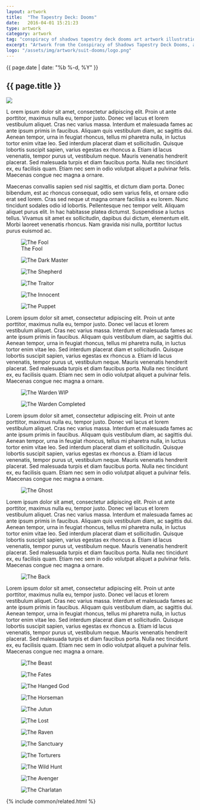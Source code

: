 ```yaml
---
layout: artwork
title:  "The Tapestry Deck: Dooms"
date:   2016-04-01 15:21:23
type: artwork
category: artwork
tag: "conspiracy of shadows tapestry deck dooms art artwork illustration"
excerpt: "Artwork from the Conspiracy of Shadows Tapestry Deck Dooms, a themed take on the traditional tarot deck."
logo: "/assets/img/artwork/suit-dooms/logo.png"
---
```

<section class="header">
	<div class="content">
		<div class="span-3 col empty"></div>
		<div class="span-6 col">
		<div class="hgroup">
			<p class="post-meta">{{ page.date | date: "%b %-d, %Y" }}</p>
			<h1>{{ page.title }}</h1>
		</div>
			<img src="{{page.image}}"/>
		</div>
		<div class="span-3 col empty"></div>
	</div>
</section>
<section class="review continued">
	<div class="content">
		<div class="span-3 col empty"></div>
		<div class="span-6 col non-responsive">
			<p><span class="first-letter-box"><span>L</span></span>
				orem ipsum dolor sit amet, consectetur adipiscing elit. Proin ut ante porttitor, maximus nulla eu, tempor justo. Donec vel lacus et lorem vestibulum aliquet. Cras nec varius massa. Interdum et malesuada fames ac ante ipsum primis in faucibus. Aliquam quis vestibulum diam, ac sagittis dui. Aenean tempor, urna in feugiat rhoncus, tellus mi pharetra nulla, in luctus tortor enim vitae leo. Sed interdum placerat diam et sollicitudin. Quisque lobortis suscipit sapien, varius egestas ex rhoncus a. Etiam id lacus venenatis, tempor purus ut, vestibulum neque. Mauris venenatis hendrerit placerat. Sed malesuada turpis et diam faucibus porta. Nulla nec tincidunt ex, eu facilisis quam. Etiam nec sem in odio volutpat aliquet a pulvinar felis. Maecenas congue nec magna a ornare.</p>
			<p>Maecenas convallis sapien sed nisl sagittis, et dictum diam porta. Donec bibendum, est ac rhoncus consequat, odio sem varius felis, et ornare odio erat sed lorem. Cras sed neque ut magna ornare facilisis a eu lorem. Nunc tincidunt sodales odio id lobortis. Pellentesque nec tempor velit. Aliquam aliquet purus elit. In hac habitasse platea dictumst. Suspendisse a luctus tellus. Vivamus sit amet ex sollicitudin, dapibus dui dictum, elementum elit. Morbi laoreet venenatis rhoncus. Nam gravida nisi nulla, porttitor luctus purus euismod ac.</p>
		</div>
		<div class="span-3 col empty"></div>
	</div>
	<div class="content non-responsive gutters">
		<div class="span-4 col">
			<figure>
				<img src="{{ site.loading }}" data-src="{{ site.baseurl }}/assets/img/artwork/suit-dooms/theFool.jpg" data-action="zoom" alt="The Fool"/>
				<figcaption>The Fool</figcaption>
			</figure>
		</div>
		<div class="span-4 col">
			<figure>
				<img src="{{ site.loading }}" data-src="{{ site.baseurl }}/assets/img/artwork/suit-dooms/theDarkMaster.jpg" data-action="zoom" alt="The Dark Master"/>
			</figure>
		</div>
		<div class="span-4 col">
			<figure>
				<img src="{{ site.loading }}" data-src="{{ site.baseurl }}/assets/img/artwork/suit-dooms/theShepherd.jpg" data-action="zoom" alt="The Shepherd"/>
			</figure>
		</div>
	</div>
	<div class="content non-responsive gutters">
		<div class="span-4 col">
			<figure>
				<img src="{{ site.loading }}" data-src="{{ site.baseurl }}/assets/img/artwork/suit-dooms/theTraitor.jpg" data-action="zoom" alt="The Traitor"/>
			</figure>
		</div>
		<div class="span-4 col">
			<figure>
				<img src="{{ site.loading }}" data-src="{{ site.baseurl }}/assets/img/artwork/suit-dooms/theInnocent.jpg" data-action="zoom" alt="The Innocent"/>
			</figure>
		</div>
		<div class="span-4 col">
			<figure>
				<img src="{{ site.loading }}" data-src="{{ site.baseurl }}/assets/img/artwork/suit-dooms/thePuppet.jpg" data-action="zoom" alt="The Puppet"/>
			</figure>
		</div>
	</div>
	<div class="content">
		<div class="span-3 col empty"></div>
		<div class="span-6 col non-responsive">
			<p>Lorem ipsum dolor sit amet, consectetur adipiscing elit. Proin ut ante porttitor, maximus nulla eu, tempor justo. Donec vel lacus et lorem vestibulum aliquet. Cras nec varius massa. Interdum et malesuada fames ac ante ipsum primis in faucibus. Aliquam quis vestibulum diam, ac sagittis dui. Aenean tempor, urna in feugiat rhoncus, tellus mi pharetra nulla, in luctus tortor enim vitae leo. Sed interdum placerat diam et sollicitudin. Quisque lobortis suscipit sapien, varius egestas ex rhoncus a. Etiam id lacus venenatis, tempor purus ut, vestibulum neque. Mauris venenatis hendrerit placerat. Sed malesuada turpis et diam faucibus porta. Nulla nec tincidunt ex, eu facilisis quam. Etiam nec sem in odio volutpat aliquet a pulvinar felis. Maecenas congue nec magna a ornare.</p>
		</div>
		<div class="span-3 col empty"></div>
	</div>
	<div class="content non-responsive gutters">
		<div class="span-6 col">
			<figure>
				<img src="{{ site.loading }}" data-src="{{ site.baseurl }}/assets/img/artwork/suit-dooms/theWarden.jpg" data-action="zoom" alt="The Warden WIP"/>
			</figure>
		</div>
		<div class="span-6 col">
			<figure>
				<img src="{{ site.loading }}" data-src="{{ site.baseurl }}/assets/img/artwork/suit-dooms/theWarden.jpg" data-action="zoom" alt="The Warden Completed"/>
			</figure>
		</div>
	</div>
	<div class="content">
		<div class="span-3 col empty"></div>
		<div class="span-6 col non-responsive">
			<p>Lorem ipsum dolor sit amet, consectetur adipiscing elit. Proin ut ante porttitor, maximus nulla eu, tempor justo. Donec vel lacus et lorem vestibulum aliquet. Cras nec varius massa. Interdum et malesuada fames ac ante ipsum primis in faucibus. Aliquam quis vestibulum diam, ac sagittis dui. Aenean tempor, urna in feugiat rhoncus, tellus mi pharetra nulla, in luctus tortor enim vitae leo. Sed interdum placerat diam et sollicitudin. Quisque lobortis suscipit sapien, varius egestas ex rhoncus a. Etiam id lacus venenatis, tempor purus ut, vestibulum neque. Mauris venenatis hendrerit placerat. Sed malesuada turpis et diam faucibus porta. Nulla nec tincidunt ex, eu facilisis quam. Etiam nec sem in odio volutpat aliquet a pulvinar felis. Maecenas congue nec magna a ornare.</p>
			<figure>
				<img src="{{ site.loading }}" data-src="{{ site.baseurl }}/assets/img/artwork/suit-dooms/theGhost.jpg" data-action="zoom" alt="The Ghost"/>
			</figure>
			<p>Lorem ipsum dolor sit amet, consectetur adipiscing elit. Proin ut ante porttitor, maximus nulla eu, tempor justo. Donec vel lacus et lorem vestibulum aliquet. Cras nec varius massa. Interdum et malesuada fames ac ante ipsum primis in faucibus. Aliquam quis vestibulum diam, ac sagittis dui. Aenean tempor, urna in feugiat rhoncus, tellus mi pharetra nulla, in luctus tortor enim vitae leo. Sed interdum placerat diam et sollicitudin. Quisque lobortis suscipit sapien, varius egestas ex rhoncus a. Etiam id lacus venenatis, tempor purus ut, vestibulum neque. Mauris venenatis hendrerit placerat. Sed malesuada turpis et diam faucibus porta. Nulla nec tincidunt ex, eu facilisis quam. Etiam nec sem in odio volutpat aliquet a pulvinar felis. Maecenas congue nec magna a ornare.</p>
			<figure>
				<img src="{{ site.loading }}" data-src="{{ site.baseurl }}/assets/img/artwork/suit-dooms/theBack.jpg" data-action="zoom" alt="The Back"/>
			</figure>
			<p>Lorem ipsum dolor sit amet, consectetur adipiscing elit. Proin ut ante porttitor, maximus nulla eu, tempor justo. Donec vel lacus et lorem vestibulum aliquet. Cras nec varius massa. Interdum et malesuada fames ac ante ipsum primis in faucibus. Aliquam quis vestibulum diam, ac sagittis dui. Aenean tempor, urna in feugiat rhoncus, tellus mi pharetra nulla, in luctus tortor enim vitae leo. Sed interdum placerat diam et sollicitudin. Quisque lobortis suscipit sapien, varius egestas ex rhoncus a. Etiam id lacus venenatis, tempor purus ut, vestibulum neque. Mauris venenatis hendrerit placerat. Sed malesuada turpis et diam faucibus porta. Nulla nec tincidunt ex, eu facilisis quam. Etiam nec sem in odio volutpat aliquet a pulvinar felis. Maecenas congue nec magna a ornare.</p>
		</div>
		<div class="span-3 col empty"></div>
	</div>
	<div class="content non-responsive gutters">
		<div class="span-4 col">
			<figure>
				<img src="{{ site.loading }}" data-src="{{ site.baseurl }}/assets/img/artwork/suit-dooms/theBeast.jpg" data-action="zoom" alt="The Beast"/>
			</figure>
		</div>
		<div class="span-4 col">
			<figure>
				<img src="{{ site.loading }}" data-src="{{ site.baseurl }}/assets/img/artwork/suit-dooms/theFates.jpg" data-action="zoom" alt="The Fates"/>
			</figure>
		</div>
		<div class="span-4 col">
			<figure>
				<img src="{{ site.loading }}" data-src="{{ site.baseurl }}/assets/img/artwork/suit-dooms/theHangedGod.jpg" data-action="zoom" alt="The Hanged God"/>
			</figure>
		</div>
	</div>
	<div class="content non-responsive gutters">
		<div class="span-4 col">
			<figure>
				<img src="{{ site.loading }}" data-src="{{ site.baseurl }}/assets/img/artwork/suit-dooms/theHorseman.jpg" data-action="zoom" alt="The Horseman"/>
			</figure>
		</div>
		<div class="span-4 col">
			<figure>
				<img src="{{ site.loading }}" data-src="{{ site.baseurl }}/assets/img/artwork/suit-dooms/theJutun.jpg" data-action="zoom" alt="The Jutun"/>
			</figure>
		</div>
		<div class="span-4 col">
			<figure>
				<img src="{{ site.loading }}" data-src="{{ site.baseurl }}/assets/img/artwork/suit-dooms/theLost.jpg" data-action="zoom" alt="The Lost"/>
			</figure>
		</div>
	</div>
	<div class="content non-responsive gutters">
		<div class="span-4 col">
			<figure>
				<img src="{{ site.loading }}" data-src="{{ site.baseurl }}/assets/img/artwork/suit-dooms/theRaven.jpg" data-action="zoom" alt="The Raven"/>
			</figure>
		</div>
		<div class="span-4 col">
			<figure>
				<img src="{{ site.loading }}" data-src="{{ site.baseurl }}/assets/img/artwork/suit-dooms/theSanctuary.jpg" data-action="zoom" alt="The Sanctuary"/>
			</figure>
		</div>
		<div class="span-4 col">
			<figure>
				<img src="{{ site.loading }}" data-src="{{ site.baseurl }}/assets/img/artwork/suit-dooms/theTorturers.jpg" data-action="zoom" alt="The Torturers"/>
			</figure>
		</div>
	</div>
	<div class="content non-responsive gutters">
		<div class="span-4 col">
			<figure>
				<img src="{{ site.loading }}" data-src="{{ site.baseurl }}/assets/img/artwork/suit-dooms/theWildHunt.jpg" data-action="zoom" alt="The Wild Hunt"/>
			</figure>
		</div>
		<div class="span-4 col">
			<figure>
				<img src="{{ site.loading }}" data-src="{{ site.baseurl }}/assets/img/artwork/suit-dooms/theAvenger.jpg" data-action="zoom" alt="The Avenger"/>
			</figure>
		</div>
		<div class="span-4 col">
			<figure>
				<img src="{{ site.loading }}" data-src="{{ site.baseurl }}/assets/img/artwork/suit-dooms/theCharlatan.jpg" data-action="zoom" alt="The Charlatan"/>
			</figure>
		</div>
	</div>
	<div class="content">
		<div class="span-12 col">
			<div class="endnote"></div>	
			{% include common/related.html %}
		</div>
	</div>
</section>